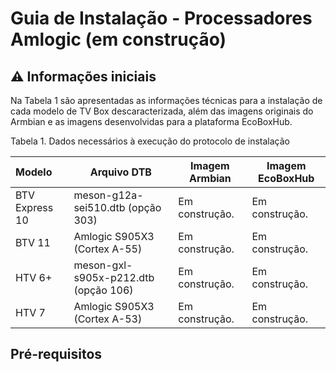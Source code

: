 # Guia de Instalação - Processadores Amlogic (em construção)

## ⚠️ Informações iniciais

Na Tabela 1 são apresentadas as informações técnicas para a instalação de cada modelo de TV Box descaracterizada, além das imagens originais do Armbian e as imagens desenvolvidas para a plataforma EcoBoxHub.

Tabela 1. Dados necessários à execução do protocolo de instalação

| Modelo         | Arquivo DTB                          | Imagem Armbian | Imagem EcoBoxHub |
| :------------- | ------------------------------------ | -------------- | ---------------- |
| BTV Express 10 | meson-g12a-sei510.dtb (opção 303)    | Em construção. | Em construção.   |
| BTV 11         | Amlogic S905X3 (Cortex A-55)         | Em construção. | Em construção.   |
| HTV 6+         | meson-gxl-s905x-p212.dtb (opção 106) | Em construção. | Em construção.   |
| HTV 7          | Amlogic S905X3 (Cortex A-53)         | Em construção. | Em construção.   |

## Pré-requisitos

